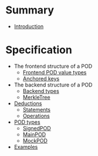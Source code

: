 # Summary

- [Introduction](./introduction.md)

# Specification
- The frontend structure of a POD
	- [Frontend POD value types](./values.md)
	- [Anchored keys](./anchoredkeys.md)
- The backend structure of a POD
	- [Backend types](./backendtypes.md)
	- [MerkleTree](./merkletree.md)
- [Deductions](./deductions.md)
	- [Statements](./statements.md)
	- [Operations](./operations.md)
- [POD types](./podtypes.md)
	- [SignedPOD](./signedpod.md)
	- [MainPOD](./mainpod.md)
	- [MockPOD](./mockpod.md)
- [Examples](./examples.md)
